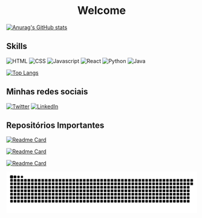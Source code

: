 <h1 align="center">Welcome</h1>

[![Anurag's GitHub stats](https://github-readme-stats.vercel.app/api?username=eliascmendhes&show_icons=true&theme=radical)](https://github.com/eliascmendhes/github-readme-stats)

## Skills
![HTML](https://img.shields.io/badge/HTML5-E34F26?style=for-the-badge&logo=html5&logoColor=white)
![CSS](https://img.shields.io/badge/CSS3-1572B6?style=for-the-badge&logo=css3&logoColor=white)
![Javascript](https://img.shields.io/badge/JavaScript-323330?style=for-the-badge&logo=javascript&logoColor=F7DF1E)
![React](https://img.shields.io/badge/React-20232A?style=for-the-badge&logo=react&logoColor=61DAFB)
![Python](https://img.shields.io/badge/Python-FFD43B?style=for-the-badge&logo=python&logoColor=blue)
![Java](https://img.shields.io/badge/Java-ED8B00?style=for-the-badge&logo=java&logoColor=white)

[![Top Langs](https://github-readme-stats.vercel.app/api/top-langs/?username=eliascmendhes&layout=compact)](https://github.com/anuraghazra/github-readme-stats)

## Minhas redes sociais
[<img src='https://img.shields.io/badge/Twitter-1DA1F2?style=for-the-badge&logo=twitter&logoColor=white' alt='Twitter' height='30'>](https://twitter.com/SideralAmity) [<img src='https://img.shields.io/badge/LinkedIn-0077B5?style=for-the-badge&logo=linkedin&logoColor=white' alt='LinkedIn' height='30'>](https://www.linkedin.com/in/elias-c-341aa1162/)




## Repositórios Importantes
[![Readme Card](https://github-readme-stats.vercel.app/api/pin/?username=eliascmendhes&repo=Bikcraft---Project&theme=radical)](https://github.com/eliascmendhes/github-readme-stats)

[![Readme Card](https://github-readme-stats.vercel.app/api/pin/?username=eliascmendhes&repo=Detec-o-de-Faces-com-Java-e-OpenCV&theme=radical)](https://github.com/eliascmendhes/github-readme-stats)

[![Readme Card](https://github-readme-stats.vercel.app/api/pin/?username=eliascmendhes&repo=Crud-Front-End&theme=radical)](https://github.com/eliascmendhes/github-readme-stats)

 ![Snake animation](https://github.com/eliascmendhes/eliascmendhes/blob/output/github-contribution-grid-snake.svg)
</div>
